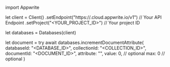 import Appwrite

let client = Client()
    .setEndpoint("https://<REGION>.cloud.appwrite.io/v1") // Your API Endpoint
    .setProject("<YOUR_PROJECT_ID>") // Your project ID

let databases = Databases(client)

let document = try await databases.incrementDocumentAttribute(
    databaseId: "<DATABASE_ID>",
    collectionId: "<COLLECTION_ID>",
    documentId: "<DOCUMENT_ID>",
    attribute: "",
    value: 0, // optional
    max: 0 // optional
)

